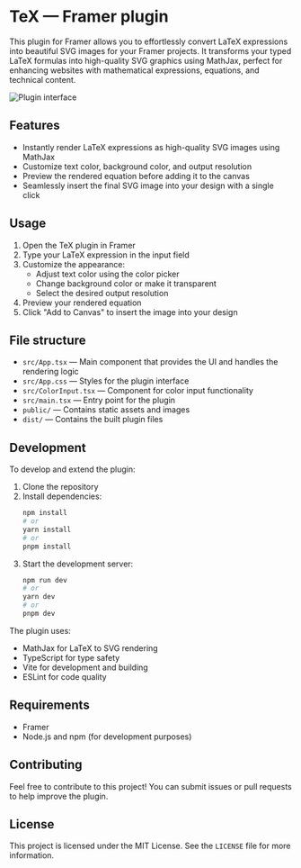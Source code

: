 # TeX — Framer plugin

This plugin for Framer allows you to effortlessly convert LaTeX expressions into beautiful SVG images for your Framer projects. It transforms your typed LaTeX formulas into high-quality SVG graphics using MathJax, perfect for enhancing websites with mathematical expressions, equations, and technical content.

![Plugin interface](images/main.png)

## Features

- Instantly render LaTeX expressions as high-quality SVG images using MathJax
- Customize text color, background color, and output resolution
- Preview the rendered equation before adding it to the canvas
- Seamlessly insert the final SVG image into your design with a single click

## Usage

1. Open the TeX plugin in Framer
2. Type your LaTeX expression in the input field
3. Customize the appearance:
   - Adjust text color using the color picker
   - Change background color or make it transparent
   - Select the desired output resolution
4. Preview your rendered equation
5. Click "Add to Canvas" to insert the image into your design

## File structure

- `src/App.tsx` — Main component that provides the UI and handles the rendering logic
- `src/App.css` — Styles for the plugin interface
- `src/ColorInput.tsx` — Component for color input functionality
- `src/main.tsx` — Entry point for the plugin
- `public/` — Contains static assets and images
- `dist/` — Contains the built plugin files

## Development

To develop and extend the plugin:

1. Clone the repository
2. Install dependencies:
   ```bash
   npm install
   # or
   yarn install
   # or
   pnpm install
   ```
3. Start the development server:
   ```bash
   npm run dev
   # or
   yarn dev
   # or
   pnpm dev
   ```

The plugin uses:
- MathJax for LaTeX to SVG rendering
- TypeScript for type safety
- Vite for development and building
- ESLint for code quality

## Requirements

- Framer
- Node.js and npm (for development purposes)

## Contributing

Feel free to contribute to this project! You can submit issues or pull requests to help improve the plugin.

## License

This project is licensed under the MIT License. See the `LICENSE` file for more information.
